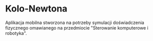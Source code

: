 # Kolo-Newtona
Aplikacja mobilna stworzona na potrzeby symulacji doświadczenia fizycznego omawianego na przedmiocie "Sterowanie komputerowe i robotyka".
